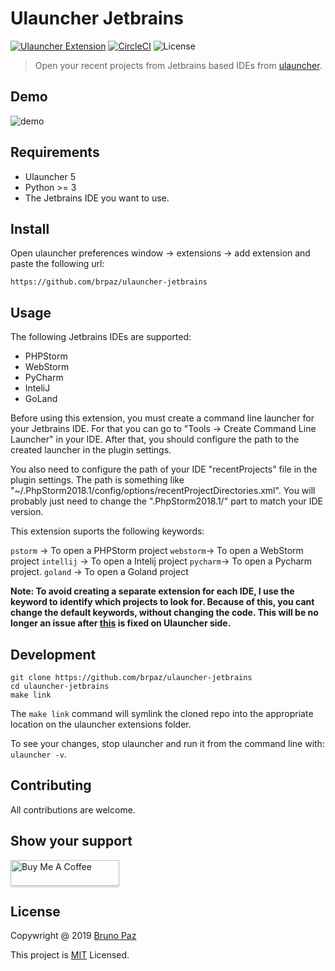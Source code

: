# Ulauncher Jetbrains

[![Ulauncher Extension](https://img.shields.io/badge/Ulauncher-Extension-green.svg?style=for-the-badge)](https://ext.ulauncher.io/-/github-brpaz-ulauncher-jetbrains)
[![CircleCI](https://img.shields.io/circleci/build/github/brpaz/ulauncher-jetbrains.svg?style=for-the-badge)](https://circleci.com/gh/brpaz/ulauncher-jetbrains)
![License](https://img.shields.io/github/license/brpaz/ulauncher-jetbrains.svg?style=for-the-badge)

> Open your recent projects from Jetbrains based IDEs from [ulauncher](https://ulauncher.io/).

## Demo

![demo](demo.gif)

## Requirements

- Ulauncher 5
- Python >= 3 
- The Jetbrains IDE you want to use.

## Install

Open ulauncher preferences window -> extensions -> add extension and paste the following url:

```
https://github.com/brpaz/ulauncher-jetbrains
```

## Usage

The following Jetbrains IDEs are supported:

* PHPStorm
* WebStorm
* PyCharm
* InteliJ
* GoLand

Before using this extension, you must create a command line launcher for your Jetbrains IDE. For that you can go to "Tools -> Create Command Line Launcher" in your IDE.
After that, you should configure the path to the created launcher in the plugin settings.

You also need to configure the path of your IDE "recentProjects" file in the plugin settings. The path is something like "~/.PhpStorm2018.1/config/options/recentProjectDirectories.xml". You will probably just need to change the ".PhpStorm2018.1/" part to match your IDE version.

This extension suports the following keywords:

`pstorm` -> To open a PHPStorm project
`webstorm`-> To open a WebStorm project
`intellij` -> To open a Intelij project
`pycharm`-> To open a Pycharm project.
`goland` -> To open a Goland project

**Note: To avoid creating a separate extension for each IDE, I use the keyword to identify which projects to look for. Because of this, you cant change the default keywords, without changing the code.
This will be no longer an issue after [this](https://github.com/Ulauncher/Ulauncher/issues/284) is fixed on Ulauncher side.**

## Development

```
git clone https://github.com/brpaz/ulauncher-jetbrains
cd ulauncher-jetbrains
make link
```

The `make link` command will symlink the cloned repo into the appropriate location on the ulauncher extensions folder.

To see your changes, stop ulauncher and run it from the command line with: `ulauncher -v`.

## Contributing

All contributions are welcome.

## Show your support

<a href="https://www.buymeacoffee.com/Z1Bu6asGV" target="_blank"><img src="https://www.buymeacoffee.com/assets/img/custom_images/orange_img.png" alt="Buy Me A Coffee" style="height: 41px !important;width: 174px !important;box-shadow: 0px 3px 2px 0px rgba(190, 190, 190, 0.5) !important;-webkit-box-shadow: 0px 3px 2px 0px rgba(190, 190, 190, 0.5) !important;" ></a>

## License 

Copywright @ 2019 [Bruno Paz](https://github.com/brpaz)

This project is [MIT](LLICENSE) Licensed.

